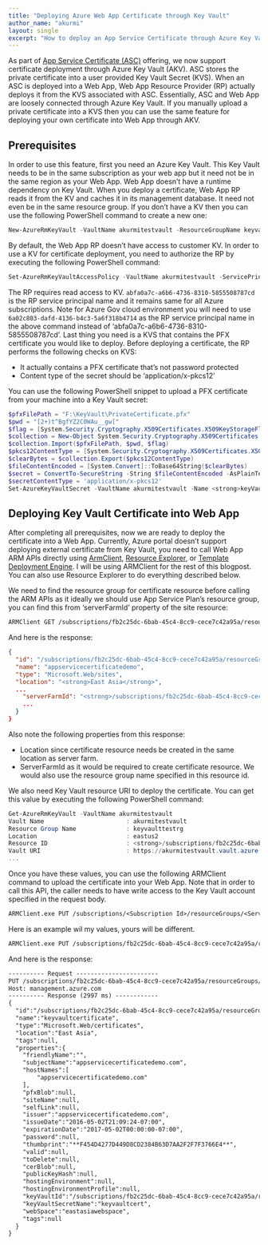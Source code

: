 ```yaml
---
title: "Deploying Azure Web App Certificate through Key Vault"
author_name: "akurmi"
layout: single
excerpt: "How to deploy an App Service Certificate through Azure Key Vault"
---
```


As part of [App Service Certificate (ASC)](https://azure.microsoft.com/en-us/blog/internals-of-app-service-certificate/) offering, we now support certificate deployment through Azure Key Vault (AKV). ASC stores the private certificate into a user provided Key Vault Secret (KVS). When an ASC is deployed into a Web App, Web App Resource Provider (RP) actually deploys it from the KVS associated with ASC. Essentially, ASC and Web App are loosely connected through Azure Key Vault. If you manually upload a private certificate into a KVS then you can use the same feature for deploying your own certificate into Web App through AKV.

## Prerequisites

In order to use this feature, first you need an Azure Key Vault. This Key Vault needs to be in the same subscription as your web app but it need not be in the same region as your Web App. Web App doesn’t have a runtime dependency on Key Vault. When you deploy a certificate, Web App RP reads it from the KV and caches it in its management database. It need not even be in the same resource group. If you don’t have a KV then you can use the following PowerShell command to create a new one:

```powershell
New-AzureRmKeyVault -VaultName akurmitestvault -ResourceGroupName keyvaulttestrg -Location "eastus2" -Sku standard
```

By default, the Web App RP doesn’t have access to customer KV. In order to use a KV for certificate deployment, you need to authorize the RP by executing the following PowerShell command:

```powershell
Set-AzureRmKeyVaultAccessPolicy -VaultName akurmitestvault -ServicePrincipalName abfa0a7c-a6b6-4736-8310-5855508787cd -PermissionsToSecrets get
```

The RP requires read access to KV. `abfa0a7c-a6b6-4736-8310-5855508787cd` is the RP service principal name and it remains same for all Azure subscriptions. Note for Azure Gov cloud environment you will need to use `6a02c803-dafd-4136-b4c3-5a6f318b4714` as the RP service principal name in the above command instead of ‘abfa0a7c-a6b6-4736-8310-5855508787cd’. Last thing you need is a KVS that contains the PFX certificate you would like to deploy. Before deploying a certificate, the RP performs the following checks on KVS:

- It actually contains a PFX certificate that’s not password protected
- Content type of the secret should be ‘application/x-pkcs12’

You can use the following PowerShell snippet to upload a PFX certificate from your machine into a Key Vault secret:

```powershell
$pfxFilePath = "F:\KeyVault\PrivateCertificate.pfx"
$pwd = "[2+)t^BgfYZ2C0WAu__gw["
$flag = [System.Security.Cryptography.X509Certificates.X509KeyStorageFlags]::Exportable
$collection = New-Object System.Security.Cryptography.X509Certificates.X509Certificate2Collection  
$collection.Import($pfxFilePath, $pwd, $flag)
$pkcs12ContentType = [System.Security.Cryptography.X509Certificates.X509ContentType]::Pkcs12
$clearBytes = $collection.Export($pkcs12ContentType)
$fileContentEncoded = [System.Convert]::ToBase64String($clearBytes)
$secret = ConvertTo-SecureString -String $fileContentEncoded -AsPlainText –Force
$secretContentType = 'application/x-pkcs12'
Set-AzureKeyVaultSecret -VaultName akurmitestvault -Name <strong>keyVaultCert</strong> -SecretValue $Secret -ContentType $secretContentType # Change the Key Vault name and secret name
```

## Deploying Key Vault Certificate into Web App

After completing all prerequisites, now we are ready to deploy the certificate into a Web App. Currently, Azure portal doesn’t support deploying external certificate from Key Vault, you need to call Web App ARM APIs directly using [ArmClient](https://github.com/projectkudu/ARMClient), [Resource Explorer](https://resources.azure.com/), or [Template Deployment Engine](https://azure.microsoft.com/en-us/documentation/articles/resource-group-template-deploy/). I will be using ARMClient for the rest of this blogpost. You can also use Resource Explorer to do everything described below.

We need to find the resource group for certificate resource before calling the ARM APIs as it ideally we should use App Service Plan’s resource group, you can find this from ‘serverFarmId’ property of the site resource:

```txt
ARMClient GET /subscriptions/fb2c25dc-6bab-45c4-8cc9-cece7c42a95a/resourceGroups/Default-Web-EastAsia/providers/Microsoft.Web/sites/appservicecertificatedemo?api-version=2016-03-01`
```

And here is the response:

```json
{
  "id": "/subscriptions/fb2c25dc-6bab-45c4-8cc9-cece7c42a95a/resourceGroups/Default-Web-EastAsia/providers/Microsoft.Web/sites/appservicecertificatedemo",
  "name": "appservicecertificatedemo",
  "type": "Microsoft.Web/sites",
  "location": "<strong>East Asia</strong>",
  ...
    "serverFarmId": "<strong>/subscriptions/fb2c25dc-6bab-45c4-8cc9-cece7c42a95a/resourceGroups/Default-Web-EastAsia/providers/Microsoft.Web/serverfarms/appservicecertificatedemoplan</strong>",
    ...
  }
}
```

Also note the following properties from this response:

- Location since certificate resource needs be created in the same location as server farm.
- ServerFarmId as it would be required to create certificate resource. We would also use the resource group name specified in this resource id.

We also need Key Vault resource URI to deploy the certificate. You can get this value by executing the following PowerShell command:

```powershell
Get-AzureRmKeyVault -VaultName akurmitestvault
Vault Name                       : akurmitestvault
Resource Group Name              : keyvaulttestrg
Location                         : eastus2
Resource ID                      : <strong>/subscriptions/fb2c25dc-6bab-45c4-8cc9-cece7c42a95a/resourceGroups/keyvaulttestrg/providers/Microsoft.KeyVault/vaults/akurmitestvault</strong>
Vault URI                        : https://akurmitestvault.vault.azure.net/
...
```

Once you have these values, you can use the following ARMClient command to upload the certificate into your Web App. Note that in order to call this API, the caller needs to have write access to the Key Vault account specified in the request body.

```txt
ARMClient.exe PUT /subscriptions/<Subscription Id>/resourceGroups/<Server Farm Resource Group>/providers/Microsoft.Web/certificates/<User Friendly Resource Name>?api-version=2016-03-01 "{'Location':'&lt;Web App Location&gt;','Properties':{'KeyVaultId':'<Key Vault Resource Id>', 'KeyVaultSecretName':'<Secret Name>', 'serverFarmId':'<Server Farm (App Service Plan) resource Id>'}}"
```

Here is an example wil my values, yours will be different.

```txt
ARMClient.exe PUT /subscriptions/fb2c25dc-6bab-45c4-8cc9-cece7c42a95a/resourceGroups/Default-Web-EastAsia/providers/Microsoft.Web/certificates/keyvaultcertificate?api-version=2016-03-01 "{'Location':'East Asia','Properties':{'KeyVaultId':'/subscriptions/fb2c25dc-6bab-45c4-8cc9-cece7c42a95a/resourceGroups/keyvaulttestrg/providers/Microsoft.KeyVault/vaults/akurmitestvault', 'KeyVaultSecretName':'keyVaultCert', 'serverFarmId': '/subscriptions/fb2c25dc-6bab-45c4-8cc9-cece7c42a95a/resourceGroups/Default-Web-EastAsia/providers/Microsoft.Web/serverfarms/appservicecertificatedemoplan'}}"
```

And here is the response:

```txt
---------- Request -----------------------
PUT /subscriptions/fb2c25dc-6bab-45c4-8cc9-cece7c42a95a/resourceGroups/Default-Web-EastAsia/providers/Microsoft.Web/certificates/keyvaultcertificate?api-version=2016-03-01 HTTP/1.1
Host: management.azure.com
---------- Response (2997 ms) ------------
{ 
  "id":"/subscriptions/fb2c25dc-6bab-45c4-8cc9-cece7c42a95a/resourceGroups/Default-Web-EastAsia/providers/Microsoft.Web/certificates/keyvaultcertificate",
  "name":"keyvaultcertificate",
  "type":"Microsoft.Web/certificates",
  "location":"East Asia",
  "tags":null,
  "properties":{ 
    "friendlyName":"",
    "subjectName":"appservicecertificatedemo.com",
    "hostNames":[ 
        "appservicecertificatedemo.com"
    ],
    "pfxBlob":null,
    "siteName":null,
    "selfLink":null,
    "issuer":"appservicecertificatedemo.com",
    "issueDate":"2016-05-02T21:09:24-07:00",
    "expirationDate":"2017-05-02T00:00:00-07:00",
    "password":null,
    "thumbprint":"**F454D4277D449D8CD2384B63D7AA2F2F7F3766E4**",
    "valid":null,
    "toDelete":null,
    "cerBlob":null,
    "publicKeyHash":null,
    "hostingEnvironment":null,
    "hostingEnvironmentProfile":null,
    "keyVaultId":"/subscriptions/fb2c25dc-6bab-45c4-8cc9-cece7c42a95a/resourcegroups/keyvaulttestrg/providers/microsoft.keyvault/vaults/akurmitestvault",
    "keyVaultSecretName":"keyvaultcert",
    "webSpace":"eastasiawebspace",
    "tags":null
  }
}
```
